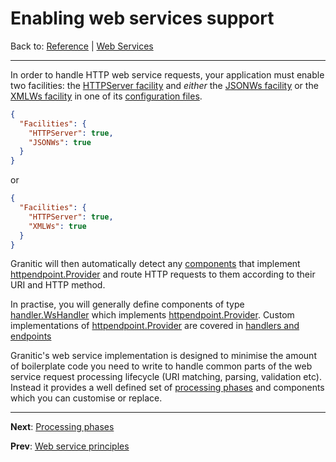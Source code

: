 # Enabling web services support

Back to: [Reference](README.md) | [Web Services](ws-index.md)

---

In order to handle HTTP web service requests, your application must enable two facilities: the [HTTPServer facility](fac-http-server.md)
and _either_ the [JSONWs facility](fac-json-ws.md) or the [XMLWs facility](fac-xml-ws.md) in one of its [configuration files](cfg-files.md).

```json
{
  "Facilities": {
    "HTTPServer": true,
    "JSONWs": true
  }
}
```

or

```json
{
  "Facilities": {
    "HTTPServer": true,
    "XMLWs": true
  }
}
```

Granitic will then automatically detect any [components](ioc-definition-files.md) that implement 
[httpendpoint.Provider](https://godoc.org/github.com/graniticio/granitic/httpendpoint#Provider) and route HTTP requests
to them according to their URI and HTTP method.

In practise, you will generally define components of type [handler.WsHandler]((https://godoc.org/github.com/graniticio/granitic/ws/handler#WsHandler))
which implements [httpendpoint.Provider](https://godoc.org/github.com/graniticio/granitic/httpendpoint#Provider). Custom
implementations of [httpendpoint.Provider](https://godoc.org/github.com/graniticio/granitic/httpendpoint#Provider) are covered
in [handlers and endpoints](ws-handlers.md)

Granitic's web service implementation is designed to minimise the amount of boilerplate code you need to write to handle
common parts of the web service request processing lifecycle (URI matching, parsing, validation etc). Instead it provides 
a well defined set of [processing phases](ws-pipeline.md) and components which you can customise or replace.   
 
---
**Next**: [Processing phases](ws-pipeline.md)

**Prev**: [Web service principles](ws-principles.md)